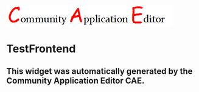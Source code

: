 ![CAE](https://github.com/PhilCAEOrg/CAE-Deployment-Temp/blob/gh-pages/frontendComponent-7001/img/logo.png)  

TestFrontend
===================


This widget was automatically generated by the Community Application Editor CAE.  
---------------
